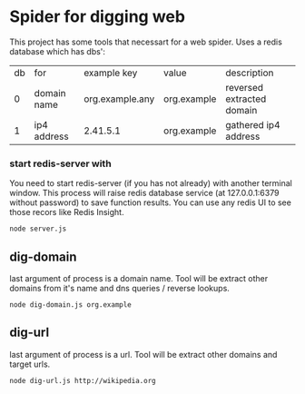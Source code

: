 # Spider for digging web

This project has some tools that necessart for a web spider. Uses a redis database which has dbs':
<table>
<tr><td>db</td><td>for</td><td>example key</td><td>value</td><td>description</td></tr>
<tr><td>0</td><td>domain name</td><td>org.example.any</td><td>org.example</td><td>reversed extracted domain</td></tr>
<tr><td>1</td><td>ip4 address</td><td>2.41.5.1</td><td>org.example</td><td>gathered ip4 address</td></tr>
</table>

### start redis-server with
You need to start redis-server (if you has not already) with another terminal window. This process will raise redis database service (at 127.0.0.1:6379 without password) to save function results. You can use any redis UI to see those recors like Redis Insight.

```shell
node server.js
```

## dig-domain

last argument of process is a domain name. Tool will be extract other domains from it's name and dns queries / reverse lookups.

```shell
node dig-domain.js org.example
```

## dig-url

last argument of process is a url. Tool will be extract other domains and target urls.

```shell
node dig-url.js http://wikipedia.org
```
